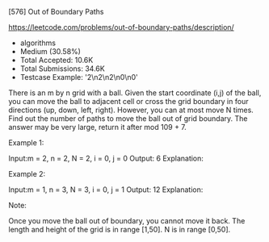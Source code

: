 [576] Out of Boundary Paths  

https://leetcode.com/problems/out-of-boundary-paths/description/

* algorithms
* Medium (30.58%)
* Total Accepted:    10.6K
* Total Submissions: 34.6K
* Testcase Example:  '2\n2\n2\n0\n0'

There is an m by n grid with a ball. Given the start coordinate (i,j) of the ball, you can move the ball to adjacent cell or cross the grid boundary in four directions (up, down, left, right). However, you can at most move N times. Find out the number of paths to move the ball out of grid boundary. The answer may be very large, return it after mod 109 + 7.

Example 1:

Input:m = 2, n = 2, N = 2, i = 0, j = 0
Output: 6
Explanation:




Example 2:

Input:m = 1, n = 3, N = 3, i = 0, j = 1
Output: 12
Explanation:




Note:

Once you move the ball out of boundary, you cannot move it back.
The length and height of the grid is in range [1,50].
N is in range [0,50].


